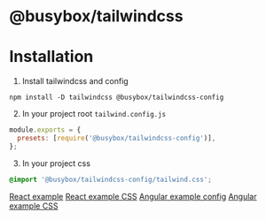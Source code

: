 # @busybox/tailwindcss

# Installation

1. Install tailwindcss and config

```
npm install -D tailwindcss @busybox/tailwindcss-config
```

2. In your project root `tailwind.config.js`

```js
module.exports = {
  presets: [require('@busybox/tailwindcss-config')],
};
```

3. In your project css

```css
@import '@busybox/tailwindcss-config/tailwind.css';
```

[React example](../react-components/tailwind.config.js)
[React example CSS](../react-components/.storybook/preview.css)
[Angular example config](https://github.com/davidNHK/angular-components/blob/531cdce0c49b517ae31163aead9cd338e484b56e/tailwind.config.js#L2)
[Angular example CSS](https://github.com/davidNHK/angular-components/blob/531cdce0c49b517ae31163aead9cd338e484b56e/projects/test-app/src/styles.css#L1)

